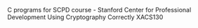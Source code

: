C programs for SCPD course - Stanford Center for Professional Development Using Cryptography Correctly XACS130

